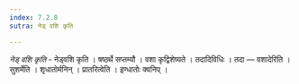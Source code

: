 ```yaml
---
index: 7.2.8
sutra: नेड् वशि कृति

---
```

_नेड् वशि कृति_ - नेड्वशि कृति । षष्ठर्थे सप्तम्यौ । वशा कृद्विशेष्यते । तदादिविधिः । तदा —  वशादेरिति । सुशर्मेति । शृधातोर्मनिन् । प्रातरित्वेति । इण्धातोः क्वनिप् ।